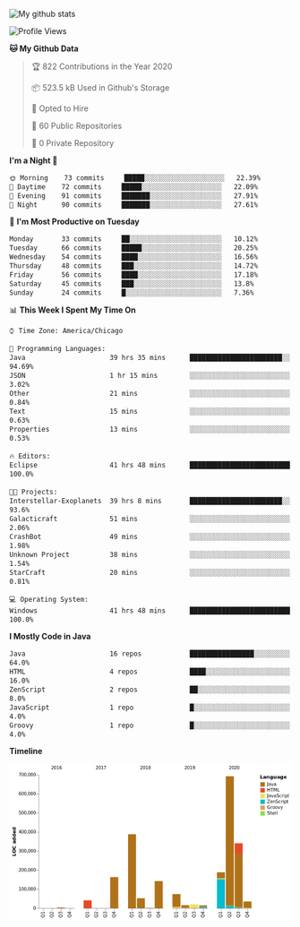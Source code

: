 ![My github stats](https://github-readme-stats.vercel.app/api?username=romvoid95&theme=gruvbox&include_all_commits=true&show_icons=true")

<!--START_SECTION:waka-->
![Profile Views](http://img.shields.io/badge/Profile%20Views-0-blue)

**🐱 My Github Data** 

> 🏆 822 Contributions in the Year 2020
 > 
> 📦 523.5 kB Used in Github's Storage 
 > 
> 💼 Opted to Hire
 > 
> 📜 60 Public Repositories
 > 
> 🔑 0 Private Repository 
 > 
**I'm a Night 🦉** 

```text
🌞 Morning    73 commits     █████░░░░░░░░░░░░░░░░░░░░   22.39% 
🌆 Daytime    72 commits     █████░░░░░░░░░░░░░░░░░░░░   22.09% 
🌃 Evening    91 commits     ███████░░░░░░░░░░░░░░░░░░   27.91% 
🌙 Night      90 commits     ███████░░░░░░░░░░░░░░░░░░   27.61%

```
📅 **I'm Most Productive on Tuesday** 

```text
Monday       33 commits     ██░░░░░░░░░░░░░░░░░░░░░░░   10.12% 
Tuesday      66 commits     █████░░░░░░░░░░░░░░░░░░░░   20.25% 
Wednesday    54 commits     ████░░░░░░░░░░░░░░░░░░░░░   16.56% 
Thursday     48 commits     ███░░░░░░░░░░░░░░░░░░░░░░   14.72% 
Friday       56 commits     ████░░░░░░░░░░░░░░░░░░░░░   17.18% 
Saturday     45 commits     ███░░░░░░░░░░░░░░░░░░░░░░   13.8% 
Sunday       24 commits     █░░░░░░░░░░░░░░░░░░░░░░░░   7.36%

```


📊 **This Week I Spent My Time On** 

```text
⌚︎ Time Zone: America/Chicago

💬 Programming Languages: 
Java                     39 hrs 35 mins      ███████████████████████░░   94.69% 
JSON                     1 hr 15 mins        ░░░░░░░░░░░░░░░░░░░░░░░░░   3.02% 
Other                    21 mins             ░░░░░░░░░░░░░░░░░░░░░░░░░   0.84% 
Text                     15 mins             ░░░░░░░░░░░░░░░░░░░░░░░░░   0.63% 
Properties               13 mins             ░░░░░░░░░░░░░░░░░░░░░░░░░   0.53%

🔥 Editors: 
Eclipse                  41 hrs 48 mins      █████████████████████████   100.0%

🐱‍💻 Projects: 
Interstellar-Exoplanets  39 hrs 8 mins       ███████████████████████░░   93.6% 
Galacticraft             51 mins             ░░░░░░░░░░░░░░░░░░░░░░░░░   2.06% 
CrashBot                 49 mins             ░░░░░░░░░░░░░░░░░░░░░░░░░   1.98% 
Unknown Project          38 mins             ░░░░░░░░░░░░░░░░░░░░░░░░░   1.54% 
StarCraft                20 mins             ░░░░░░░░░░░░░░░░░░░░░░░░░   0.81%

💻 Operating System: 
Windows                  41 hrs 48 mins      █████████████████████████   100.0%

```

**I Mostly Code in Java** 

```text
Java                     16 repos            ████████████████░░░░░░░░░   64.0% 
HTML                     4 repos             ████░░░░░░░░░░░░░░░░░░░░░   16.0% 
ZenScript                2 repos             ██░░░░░░░░░░░░░░░░░░░░░░░   8.0% 
JavaScript               1 repo              █░░░░░░░░░░░░░░░░░░░░░░░░   4.0% 
Groovy                   1 repo              █░░░░░░░░░░░░░░░░░░░░░░░░   4.0%

```


**Timeline**

![Chart not found](https://github.com/ROMVoid95/ROMVoid95/blob/master/charts/bar_graph.png) 


<!--END_SECTION:waka-->
